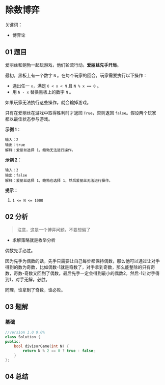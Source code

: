 # 除数博弈
关键词：

- 博弈论

## 01 题目

爱丽丝和鲍勃一起玩游戏，他们轮流行动。**爱丽丝先手开局**。

最初，黑板上有一个数字 `N` 。在每个玩家的回合，玩家需要执行以下操作：

- 选出任一 `x`，满足 `0 < x < N` 且 `N % x == 0` 。
- 用 `N - x` 替换黑板上的数字 `N` 。

如果玩家无法执行这些操作，就会输掉游戏。

只有在爱丽丝在游戏中取得胜利时才返回 `True`，否则返回 `false`。假设两个玩家都以最佳状态参与游戏。

 



**示例 1：**

```
输入：2
输出：true
解释：爱丽丝选择 1，鲍勃无法进行操作。
```

**示例 2：**

```
输入：3
输出：false
解释：爱丽丝选择 1，鲍勃也选择 1，然后爱丽丝无法进行操作。
```

 

**提示：**

1. `1 <= N <= 1000`

## 02 分析

> 注意，这是一个博弈问题，不要想偏了

- 求解策略就是枚举分析

偶数先手必胜。

因为先手为偶数的话，先手只需要让自己每步都保持偶数，那么他可以通过让对手得到的数为奇数，比如偶数-1就是奇数了，对手拿到奇数，那么能整除的只有奇数，奇数-奇数又回到了偶数，最后先手一定会得到最小的偶数2，然后-1让对手得到1，对手无解，必胜。

同理，谁拿到了奇数，谁必败。

## 03 题解

### 基础

```c++
//version 1.0 0.0%
class Solution {
public:
    bool divisorGame(int N) {
        return N % 2 == 0 ? true : false;
    }
};
```

## 04 总结

